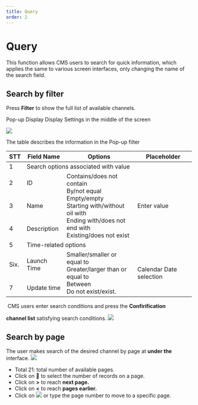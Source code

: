 ```yaml
---
title: Query
order: 2
---
```


# Query
This function allows CMS users to search for quick information, which applies the same to various screen interfaces, only changing the name of the search field.

## Search by filter

Press **Filter** to show the full list of available channels.

Pop-up Display Display Settings in the middle of the screen

![](../../images/Filter_Setting.png)

 The table describes the information in the Pop-up filter



<table class="tg">
<thead>
  <tr>
    <th class="tg-0lax" style="font-weight:bold">STT</th>
    <th class="tg-0lax" style="font-weight:bold">Field Name</th>
    <th class="tg-0lax" style="font-weight:bold">Options</th>
    <th class="tg-0lax" style="font-weight:bold">Placeholder</th>
  </tr>
</thead>
<tbody>
  <tr>
    <td class="tg-0lax">1</td>
    <td class="tg-0lax" colspan="3">Search options associated with value</td>
  </tr>
  <tr>
    <td class="tg-0lax">2</td>
    <td class="tg-0lax">ID</td>
    <td class="tg-0lax" rowspan="3">Contains/does not contain<br>By/not equal<br>Empty/empty<br>Starting with/without oil with<br>Ending with/does not end with<br>Existing/does not exist</td>
    <td class="tg-0lax" rowspan="3">Enter value</td>
  </tr>
  <tr>
    <td class="tg-0lax">3</td>
    <td class="tg-0lax">Name </td>
  </tr>
  <tr>
    <td class="tg-0lax">4</td>
    <td class="tg-0lax">Description</td>
  </tr>
  <tr>
    <td class="tg-0lax">5</td>
    <td class="tg-0lax" colspan="3">Time-related options</td>
  </tr>
  <tr>
    <td class="tg-0lax">Six.</td>
    <td class="tg-0lax">Launch Time</td>
    <td class="tg-0lax" rowspan="2">Smaller/smaller or equal to<br>Greater/larger than or equal to <br>Between<br>Do not exist/exist.</td>
    <td class="tg-0lax" rowspan="2">Calendar Date selection</td>
  </tr>
  <tr>
    <td class="tg-0lax">7</td>
    <td class="tg-0lax">Update time</td>
  </tr>
</tbody>
</table>

​   CMS users enter search conditions and press the **Confirification**

**channel list** satisfying search conditions. ![](../../images\Chanel_List_Filter.png)

## Search by page
 The user makes search of the desired channel by page at **under the** interface. ![](../../images\Channel_pagination.png)

-   Total 21: total number of available pages.
-   Click on :arrow_up_small:    to select the number of records on a page.
-   Click on **>** to reach **next page.**
-   Click on **<** to reach **pages earlier.**
-   Click on ![](../../images/Choice_Pagination.png) or type the page number to move to a specific page.

